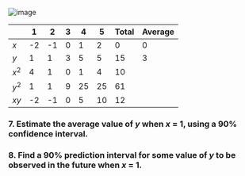 
![image](https://github.com/user-attachments/assets/61510535-174a-46cf-a2a7-953743e0f909)


|     |   1  |   2  |  3  |  4  |  5  |  Total  |  Average  |  
|-----|------|------|-----|-----|-----|---------|-----------|  
| $x$ |  -2  |  -1  |  0  |  1  |  2  |     0   |     0     |  
| $y$ |   1  |   1  |  3  |  5  |  5  |    15   |     3     |
|$x^2$|   4  |   1  |  0  |  1  |  4  |    10   |  
|$y^2$|   1  |   1  |  9  | 25  | 25  |    61   |  
| $xy$|  -2  |  -1  |  0  |  5  | 10  |    12   |  

### 7. Estimate the average value of $y$ when $x$ = 1, using a 90% confidence interval.  




### 8. Find a 90% prediction interval for some value of $y$ to be observed in the future when $x$ = 1.  





